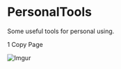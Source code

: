 # PersonalTools
 Some useful tools for personal using.

1 Copy Page

![Imgur](https://i.imgur.com/JtOoIjV.png)
